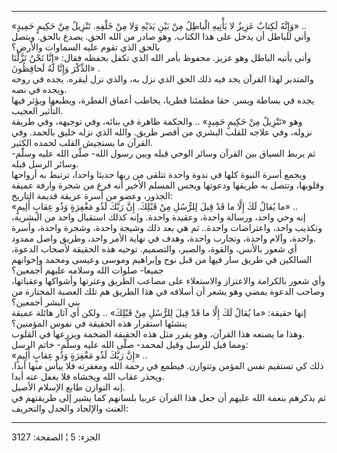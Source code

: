 ------------------------------------------------------------------------

«وَإِنَّهُ لَكِتابٌ عَزِيزٌ لا يَأْتِيهِ الْباطِلُ مِنْ بَيْنِ يَدَيْهِ وَلا مِنْ خَلْفِهِ. تَنْزِيلٌ مِنْ حَكِيمٍ
حَمِيدٍ» ..  
وأني للباطل أن يدخل على هذا الكتاب. وهو صادر من الله الحق. يصدع بالحق.
ويتصل بالحق الذي تقوم عليه السماوات والأرض؟  
وأنى يأتيه الباطل وهو عزيز. محفوظ بأمر الله الذي تكفل بحفظه فقال: «إِنَّا
نَحْنُ نَزَّلْنَا الذِّكْرَ وَإِنَّا لَهُ لَحافِظُونَ» .  
والمتدبر لهذا القرآن يجد فيه ذلك الحق الذي نزل به، والذي نزل ليقره. يجده
في روحه ويجده في نصه.  
يجده في بساطة ويسر. حقا مطمئنا فطريا، يخاطب أعماق الفطرة، ويطبعها ويؤثر
فيها التأثير العجيب.  
وهو «تَنْزِيلٌ مِنْ حَكِيمٍ حَمِيدٍ» .. والحكمة ظاهرة في بنائه، وفي توجيهه، وفي
طريقة نزوله، وفي علاجه للقلب البشري من أقصر طريق. والله الذي نزله خليق
بالحمد. وفي القرآن ما يستجيش القلب لحمده الكثير.  
ثم يربط السياق بين القرآن وسائر الوحي قبله وبين رسول الله- صلّى الله عليه
وسلّم- وسائر الرسل قبله.  
ويجمع أسرة النبوة كلها في ندوة واحدة تتلقى من ربها حديثا واحدا، ترتبط به
أرواحها وقلوبها، وتتصل به طريقها ودعوتها ويحس المسلم الأخير أنه فرع من
شجرة وارفة عميقة الجذور، وعضو من أسرة عريقة قديمة التاريخ:  
«ما يُقالُ لَكَ إِلَّا ما قَدْ قِيلَ لِلرُّسُلِ مِنْ قَبْلِكَ. إِنَّ رَبَّكَ لَذُو مَغْفِرَةٍ وَذُو عِقابٍ أَلِيمٍ»
..  
إنه وحي واحد، ورسالة واحدة، وعقيدة واحدة. وإنه كذلك استقبال واحد من
البشرية، وتكذيب واحد، واعتراضات واحدة.. ثم هي بعد ذلك وشيجة واحدة، وشجرة
واحدة، وأسرة واحدة، وآلام واحدة، وتجارب واحدة، وهدف في نهاية الأمر واحد،
وطريق واصل ممدود.  
أي شعور بالأنس، والقوة، والصبر، والتصميم. توحيه هذه الحقيقة لأصحاب
الدعوة، السالكين في طريق سار فيها من قبل نوح وإبراهيم وموسى وعيسى ومحمد
وإخوانهم جميعا- صلوات الله وسلامه عليهم أجمعين؟  
وأي شعور بالكرامة والاعتزاز والاستعلاء على مصاعب الطريق وعثرتها وأشواكها
وعقباتها، وصاحب الدعوة يمضي وهو يشعر أن أسلافه في هذا الطريق هم تلك
العصبة المختارة من بني البشر أجمعين؟  
إنها حقيقة: «ما يُقالُ لَكَ إِلَّا ما قَدْ قِيلَ لِلرُّسُلِ مِنْ قَبْلِكَ» .. ولكن أي آثار
هائلة عميقة ينشئها استقرار هذه الحقيقة في نفوس المؤمنين؟  
وهذا ما يصنعه هذا القرآن، وهو يقرر مثل هذه الحقيقة الضخمة ويزرعها في
القلوب.  
ومما قيل للرسل وقيل لمحمد- صلّى الله عليه وسلّم- خاتم الرسل:  
«إِنَّ رَبَّكَ لَذُو مَغْفِرَةٍ وَذُو عِقابٍ أَلِيمٍ» ..  
ذلك كي تستقيم نفس المؤمن وتتوازن. فيطمع في رحمة الله ومغفرته فلا ييأس
منها أبدا. ويحذر عقاب الله ويخشاه فلا يغفل عنه أبدا.  
إنه التوازن طابع الإسلام الأصيل.  
ثم يذكرهم بنعمة الله عليهم أن جعل هذا القرآن عربيا بلسانهم كما يشير إلى
طريقتهم في العنت والإلحاد والجدل والتحريف:

------------------------------------------------------------------------

الجزء: 5 ¦ الصفحة: 3127
